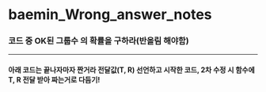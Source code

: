 # baemin_Wrong_answer_notes

### 코드 중 OK된 그룹수 의 확률을 구하라(반올림 해야함)
* * *
#### 아래 코드는 끝나자마자 짠거라 전달값(T, R) 선언하고 시작한 코드, 2차 수정 시 함수에 T, R 전달 받아 짜는거로 다듬기! 
